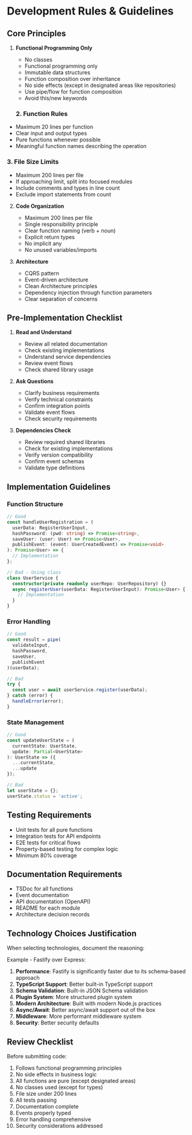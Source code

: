 # Development Rules & Guidelines

## Core Principles
1. **Functional Programming Only**
   - No classes
   - Functional programming only
   - Immutable data structures
   - Function composition over inheritance
   - No side effects (except in designated areas like repositories)
   - Use pipe/flow for function composition
   - Avoid this/new keywords

   ### 2. Function Rules
- Maximum 20 lines per function
- Clear input and output types
- Pure functions whenever possible
- Meaningful function names describing the operation

### 3. File Size Limits
- Maximum 200 lines per file
- If approaching limit, split into focused modules
- Include comments and types in line count
- Exclude import statements from count

2. **Code Organization**
   - Maximum 200 lines per file
   - Single responsibility principle
   - Clear function naming (verb + noun)
   - Explicit return types
   - No implicit any
   - No unused variables/imports

3. **Architecture**
   - CQRS pattern
   - Event-driven architecture
   - Clean Architecture principles
   - Dependency injection through function parameters
   - Clear separation of concerns

## Pre-Implementation Checklist
1. **Read and Understand**
   - Review all related documentation
   - Check existing implementations
   - Understand service dependencies
   - Review event flows
   - Check shared library usage

2. **Ask Questions**
   - Clarify business requirements
   - Verify technical constraints
   - Confirm integration points
   - Validate event flows
   - Check security requirements

3. **Dependencies Check**
   - Review required shared libraries
   - Check for existing implementations
   - Verify version compatibility
   - Confirm event schemas
   - Validate type definitions

## Implementation Guidelines

### Function Structure
```typescript
// Good
const handleUserRegistration = (
  userData: RegisterUserInput,
  hashPassword: (pwd: string) => Promise<string>,
  saveUser: (user: User) => Promise<User>,
  publishEvent: (event: UserCreatedEvent) => Promise<void>
): Promise<User> => {
  // Implementation
};

// Bad - Using class
class UserService {
  constructor(private readonly userRepo: UserRepository) {}
  async registerUser(userData: RegisterUserInput): Promise<User> {
    // Implementation
  }
}
```

### Error Handling
```typescript
// Good
const result = pipe(
  validateInput,
  hashPassword,
  saveUser,
  publishEvent
)(userData);

// Bad
try {
  const user = await userService.register(userData);
} catch (error) {
  handleError(error);
}
```

### State Management
```typescript
// Good
const updateUserState = (
  currentState: UserState,
  update: Partial<UserState>
): UserState => ({
  ...currentState,
  ...update
});

// Bad
let userState = {};
userState.status = 'active';
```



## Testing Requirements
- Unit tests for all pure functions
- Integration tests for API endpoints
- E2E tests for critical flows
- Property-based testing for complex logic
- Minimum 80% coverage

## Documentation Requirements
- TSDoc for all functions
- Event documentation
- API documentation (OpenAPI)
- README for each module
- Architecture decision records

## Technology Choices Justification
When selecting technologies, document the reasoning:

Example - Fastify over Express:
1. **Performance**: Fastify is significantly faster due to its schema-based approach
2. **TypeScript Support**: Better built-in TypeScript support
3. **Schema Validation**: Built-in JSON Schema validation
4. **Plugin System**: More structured plugin system
5. **Modern Architecture**: Built with modern Node.js practices
6. **Async/Await**: Better async/await support out of the box
7. **Middleware**: More performant middleware system
8. **Security**: Better security defaults

## Review Checklist
Before submitting code:
1. Follows functional programming principles
2. No side effects in business logic
3. All functions are pure (except designated areas)
4. No classes used (except for types)
5. File size under 200 lines
6. All tests passing
7. Documentation complete
8. Events properly typed
9. Error handling comprehensive
10. Security considerations addressed 